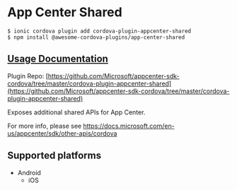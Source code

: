 # App Center Shared

```
$ ionic cordova plugin add cordova-plugin-appcenter-shared
$ npm install @awesome-cordova-plugins/app-center-shared
```

## [Usage Documentation](https://danielsogl.gitbook.io/awesome-cordova-plugins/plugins/app-center-shared/)

Plugin Repo: [https://github.com/Microsoft/appcenter-sdk-cordova/tree/master/cordova-plugin-appcenter-shared](https://github.com/Microsoft/appcenter-sdk-cordova/tree/master/cordova-plugin-appcenter-shared)

Exposes additional shared APIs for App Center.

For more info, please see https://docs.microsoft.com/en-us/appcenter/sdk/other-apis/cordova

## Supported platforms

- Android
  - iOS
  


